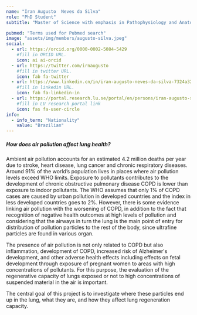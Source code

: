 ```yaml
---
name: "Iran Augusto  Neves da Silva"
role: "PhD Student"
subtitle: "Master of Science with emphasis in Pathophysiology and Anatomy - FMVZ- USP-Brazil. Specialist in Molecular Biology and Parasitology - IAL-SP. Bachelor of Biological Sciences UAM-SP."

pubmed: "Terms used for Pubmed search"
image: "assets/img/members/augusto-silva.jpeg"
social:
  - url: https://orcid.org/0000-0002-5084-5429
    #fill in ORCID URL. 
    icon: ai ai-orcid
  - url: https://twitter.com/irnaugusto
    #fill in twitter URL. 
    icon: fab fa-twitter
  - url: https://www.linkedin.cn/in/iran-augusto-neves-da-silva-7324a326/
    #fill in linkedin URL. 
    icon: fab fa-linkedin-in
  - url: https://portal.research.lu.se/portal/en/persons/iran-augusto-silva(4ec5b5bc-deaa-45c9-9080-1b31cc355ebe).html
    #fill in LU research portal link
    icon: fas fa-user-circle
info:
  - info_term: "Nationality"
    value: "Brazilian"
---
```


##### How does air pollution affect lung health? 

Ambient air pollution accounts for an estimated 4.2 million deaths per year due to stroke, heart disease, lung cancer and chronic respiratory diseases. Around 91% of the world’s population lives in places where air pollution levels exceed WHO limits. Exposure to pollutants contributes to the development of chronic obstructive pulmonary disease COPD is lower than exposure to indoor pollutants. The WHO assumes that only 1% of COPD cases are caused by urban pollution in developed countries and the index in less developed countries goes to 2%. 
However, there is some evidence linking air pollution with the worsening of COPD, in addition to the fact that recognition of negative health outcomes at high levels of pollution and considering that the airways in turn the lung is the main point of entry for distribution of pollution particles to the rest of the body, since ultrafine particles are found in various organ. 

The presence of air pollution is not only related to COPD but also inflammation, development of COPD, increased risk of Alzheimer's development, and other adverse health effects including effects on fetal development through exposure of pregnant women to areas with high concentrations of pollutants. For this purpose, the evaluation of the regenerative capacity of lungs exposed or not to high concentrations of suspended material in the air is important. 

The central goal of this project is to investigate where these particles end up in the lung, what they are, and how they affect lung regeneration capacity.








 




